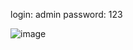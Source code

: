 login: admin
password: 123

![image](https://github.com/user-attachments/assets/1fa80634-0905-4574-b3b9-50b797f9a11e)
